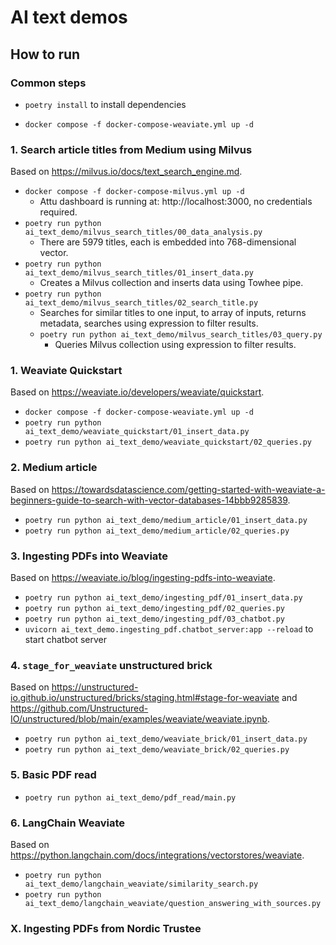# AI text demos

## How to run

### Common steps

- `poetry install` to install dependencies

- `docker compose -f docker-compose-weaviate.yml up -d`

[//]: # (- create `.env` file with `OPENAI_API_KEY=YOUR_OPENAI_API_KEY`)

[//]: # (    - you can get it from https://platform.openai.com/)

### 1. Search article titles from Medium using Milvus

Based on https://milvus.io/docs/text_search_engine.md.

- `docker compose -f docker-compose-milvus.yml up -d`
    - Attu dashboard is running at: http://localhost:3000, no credentials required.
- `poetry run python ai_text_demo/milvus_search_titles/00_data_analysis.py`
    - There are 5979 titles, each is embedded into 768-dimensional vector.
- `poetry run python ai_text_demo/milvus_search_titles/01_insert_data.py`
    - Creates a Milvus collection and inserts data using Towhee pipe.
- `poetry run python ai_text_demo/milvus_search_titles/02_search_title.py`
    - Searches for similar titles to one input, to array of inputs, returns metadata, searches using expression to
      filter results.
    - `poetry run python ai_text_demo/milvus_search_titles/03_query.py`
        - Queries Milvus collection using expression to filter results.

### 1. Weaviate Quickstart

Based on https://weaviate.io/developers/weaviate/quickstart.

- `docker compose -f docker-compose-weaviate.yml up -d`
- `poetry run python ai_text_demo/weaviate_quickstart/01_insert_data.py`
- `poetry run python ai_text_demo/weaviate_quickstart/02_queries.py`

### 2. Medium article

Based
on https://towardsdatascience.com/getting-started-with-weaviate-a-beginners-guide-to-search-with-vector-databases-14bbb9285839.

- `poetry run python ai_text_demo/medium_article/01_insert_data.py`
- `poetry run python ai_text_demo/medium_article/02_queries.py`

### 3. Ingesting PDFs into Weaviate

Based on https://weaviate.io/blog/ingesting-pdfs-into-weaviate.

- `poetry run python ai_text_demo/ingesting_pdf/01_insert_data.py`
- `poetry run python ai_text_demo/ingesting_pdf/02_queries.py`
- `poetry run python ai_text_demo/ingesting_pdf/03_chatbot.py`
- `uvicorn ai_text_demo.ingesting_pdf.chatbot_server:app --reload` to start chatbot server

### 4. `stage_for_weaviate` unstructured brick

Based on https://unstructured-io.github.io/unstructured/bricks/staging.html#stage-for-weaviate
and https://github.com/Unstructured-IO/unstructured/blob/main/examples/weaviate/weaviate.ipynb.

- `poetry run python ai_text_demo/weaviate_brick/01_insert_data.py`
- `poetry run python ai_text_demo/weaviate_brick/02_queries.py`

### 5. Basic PDF read

- `poetry run python ai_text_demo/pdf_read/main.py`

### 6. LangChain Weaviate

Based on https://python.langchain.com/docs/integrations/vectorstores/weaviate.

- `poetry run python ai_text_demo/langchain_weaviate/similarity_search.py`
- `poetry run python ai_text_demo/langchain_weaviate/question_answering_with_sources.py`

### X. Ingesting PDFs from Nordic Trustee

